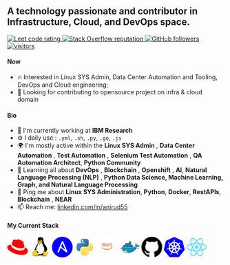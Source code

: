 ## A technology passionate and contributor in Infrastructure, Cloud, and DevOps space.

<p align="left">
  <a href="https://leetcode.com/anarkh55/">
    <img src="https://cp-logo.vercel.app/leetcode/anarkh55" alt="Leet code rating" />
  </a>
  <a href="https://stackoverflow.com/users/18562426/anirud55">
    <img alt="Stack Overflow reputation" src="https://img.shields.io/stackexchange/stackoverflow/r/18562426?color=orange&label=reputation&logo=stackoverflow">
  </a>
  <a href="https://github.com/anirud55?tab=followers">
    <img alt="GitHub followers" src="https://img.shields.io/github/followers/anirud55?color=green&logo=github">
  </a>
  <a href="https://github.com/anirud55">
    <img src="https://komarev.com/ghpvc/?username=anirud55" alt="visitors" />
  </a>

</p>

#### Now

- :fire: Interested in Linux SYS Admin, Data Center Automation and Tooling, DevOps and Cloud engineering;
- :calendar: Looking for contributing to opensource project on infra & cloud domain 

#### Bio

- 🏢 I'm currently working at **IBM Research**
- ⚙️ I daily use : `.yml`, `.sh`, `.py`, `.go`, `.js`
- 🌍 I'm mostly active within the **Linux SYS Admin** , **Data Center Automation** , **Test Automation** , **Selenium Test Automation** , **QA Automation Architect**, **Python Community**
- 🌱 Learning all about **DevOps** , **Blockchain** , **Openshift** , **AI**, **Natural Language Processing (NLP)** , **Python Data Science, Machine Learning, Graph, and Natural Language Processing**
- 💬 Ping me about **Linux SYS Administration**, **Python**, **Docker**, **RestAPIs**, **Blockchain** , **NEAR**
- 📫 Reach me: [linkedin.com/in/anirud55](https://www.linkedin.com/in/anirud55/)


#### My Current Stack

<img height="48" src="img/redhat-original.svg" alt="RedHat"> <img height="48" src="img/linux-original.svg" alt="Linux"> <img height="48" src="img/ansible-original.svg" alt="Ansible"> <img height="48" src="img/python-original.svg" alt="python"> <img height="48" src="img/aws-original.svg" alt="AWS"> <img height="48" src="img/docker-original.svg" alt="Docker"> <img height="48" src="img/github-original.svg" alt="git"> <img height="48" src="img/k8s-original.svg" alt="Kubernetes"> <img height="48" src="img/react-original.svg" alt="react">
